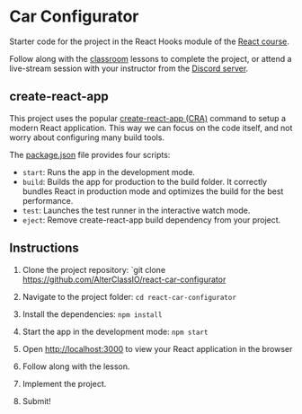 # Car Configurator

Starter code for the project in the React Hooks module of the [React course](https://www.alterclass.io/courses/react). 

Follow along with the [classroom](https://classroom.alterclass.io) lessons to complete the project, or attend a live-stream session with your instructor from the [Discord server](https://discord.com/channels/742753758450155662/748890194136137838).

## create-react-app

This project uses the popular [create-react-app (CRA)](https://create-react-app.dev/) command to setup a modern React application. This way we can focus on the code itself, and not worry about configuring many build tools. 

The [package.json](https://github.com/AlterClassIO/react-car-configurator/blob/master/package.json) file provides four scripts:

- `start`: Runs the app in the development mode.
- `build`: Builds the app for production to the build folder. It correctly bundles React in production mode and optimizes the build for the best performance.
- `test`: Launches the test runner in the interactive watch mode.
- `eject`: Remove create-react-app build dependency from your project.

## Instructions

1. Clone the project repository: `git clone https://github.com/AlterClassIO/react-car-configurator

2. Navigate to the project folder: `cd react-car-configurator`

3. Install the dependencies: `npm install`

4. Start the app in the development mode: `npm start`

5. Open [http://localhost:3000](http://localhost:3000) to view your React application in the browser

6. Follow along with the lesson.

7. Implement the project.

8. Submit!
